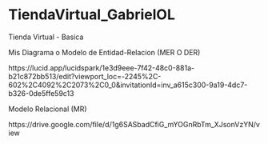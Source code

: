 # TiendaVirtual_GabrielOL
Tienda Virtual - Basica

<p> Mis Diagrama o Modelo de Entidad-Relacion (MER O DER) </p>
https://lucid.app/lucidspark/1e3d9eee-7f42-48c0-881a-b21c872bb513/edit?viewport_loc=-2245%2C-602%2C4092%2C2073%2C0_0&invitationId=inv_a615c300-9a19-4dc7-b326-0de5ffe59c13

<p></p>
<p> Modelo Relacional (MR) </p>
https://drive.google.com/file/d/1g6SASbadCfiG_mYOGnRbTm_XJsonVzYN/view
